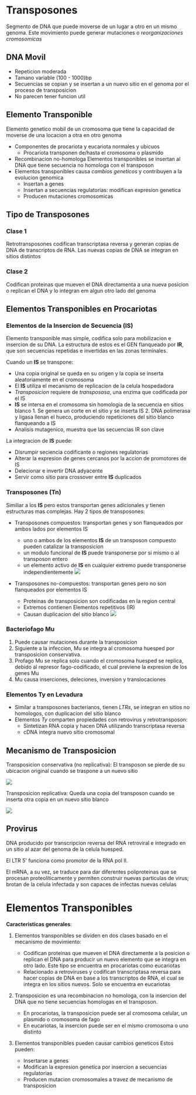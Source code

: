 # Transposones

Segmento de DNA que puede moverse de un lugar a otro en un mismo genoma.
Este movimiento puede generar mutaciones o *reorganizaciones cromosomicas*

## DNA Movil

- Repeticion moderada
- Tamano variable (100 - 1000)bp
- Secuencias se copian y se insertan a un nuevo sitio en el genoma por el proceso de transposicion
- No parecen tener funcion util

## Elemento Transponible

Elemento genetico mobil de un cromosoma que tiene la capacidad de moverse de una locacion a otra en otro genoma

- Componentes de procariota y eucariota normales y ubicuos
	- Procariota transponen de/hasta el cromosoma o plasmido
- Recombinacion no-homologa
	  Elementos transponibles se insertan al DNA que tiene secuencia no homologa con el transposon
- Elementos transponibles causa *cambios geneticos* y contribuyen a la evolucion genomica
	- Insertan a genes
	- Insertan a secuencias regulatorias: modifican expresion genetica
	- Producen mutaciones cromosomicas

## Tipo de Transposones

### Clase 1

Retrotransposones codifican transcriptasa reversa y generan copias de DNA de transcriptos de RNA. Las nuevas copias de DNA se integran en sitios distintos

### Clase 2

Codifican proteinas que mueven el DNA directamenta a una nueva posicion o replican el DNA y lo integran em algun otro lado del genoma

## Elementos Transponibles en Procariotas

### Elementos de la Insercion de Secuencia (IS)

Elemento transponible mas simple, codifica solo para mobilizacion e insercion de su DNA.
La estructura de estos es el GEN flanqueado por **IR**, que son secuencias repetidas e invertidas en las zonas terminales.

Cuando un **IS** se transpone:
- Una copia original se queda en su origen y la copia se inserta aleatoriamente en el cromosoma
- El **IS** utiliza el mecanismo de replicacion de la celula hospedadora
- *Transposicion* requiere de *transposasa*, una enzima que codificada por el IS
- **IS** se intersa en el cromosoma sin homologia de la secuencia en sitios blanco
	  1. Se genera un corte en el sitio y se inserta IS
	  2. DNA polimerasa y ligasa llenan el hueco, produciendo repeticiones del sitio blanco flanqueando a IS
- Analisis mutagenico, muestra que las secuencias IR son clave

La integracion de **IS** puede:
- Disrumpir seciencia codificante o regiones regulatorias
- Alterar la expresion de genes cercanos por la accion de promotores de IS
- Delecionar e invertir DNA adyacente
- Servir como sitio para crossover entre **IS** duplicados

### Transposones (Tn)

Similiar a los **IS** pero estos transportan genes adicionales y tienen estructuras mas complejas.
Hay 2 tipos de transposones:

- Transposones compuestos: transportan genes y son flanqueados por ambos lados por elementos IS
	- uno o ambos de los elementos **IS** de un transposon compuesto pueden catalizar la transposicion
	- un modulo funcional de **IS** puede transponerse por si mismo o al transposon entero
	- un elemento activo de **IS** en cualquier extremo puede transponerse independientemente
![](https://i.imgur.com/LwaxntN.png)

- Transposones no-compuestos: transportan genes pero no son flanqueados por elementos IS
	- Proteinas de transposicion son codificadas en la region central
	- Extremos contienen Elementos repetitivos (IR)
	- Causan duplicacion del sitio blanco
![](https://i.imgur.com/Agq313b.png)

### Bacteriofago Mu

1. Puede causar mutaciones durante la transposicion
2. Siguiente a la infeccion, Mu se integra al cromosoma huesped por transposicion conservativa.
3. Profago Mu se replica solo cuando el cromosoma huesped se replica, debido al represor fago-codificado, el cual previene la expresion de los genes Mu
4. Mu causa inserciones, deleciones, inversion y translocaciones

### Elementos Ty en Levadura

- Similar a transposones bacterianos, tienen *LTRs*, se integran en sitios no homologos, con duplicacion del sitio blanco
- Elementos *Ty* comparten propiedades con retrovirus y retrotransposon:
	- Sintetizan RNA copia y hacen DNA utilizando transcriptasa reversa
	- cDNA integra nuevo sitio cromosomal

## Mecanismo de Transposicion

Transposicion conservativa (no replicativa):
	El transposon se pierde de su ubicacion original cuando se traspone a un nuevo sitio

![](https://i.imgur.com/pxxumaR.png)


Transposicion replicativa:
	Queda una copia del transposon cuando se inserta otra copia en un nuevo sitio blanco

![](https://i.imgur.com/GN0iaui.png)

## Provirus

DNA producido por transcripcion reversa del RNA retroviral e integrado en un sitio al azar del genoma de la celula huesped.

El LTR 5' funciona como promotor de la RNA pol II.

El mRNA, a su vez, se traduce para dar diferentes poliproteinas que se procesan proteoliticamente y permiten construir nuevas particulas de virus; brotan de la celula infectada y son capaces de infectas nuevas celulas

# Elementos Transponibles

**Caracteristicas generales**:

1. Elementos transponibles se dividen en dos clases basado en el mecanismo de movimiento:
   - Codifican proteinas que mueven el DNA directamente a la posicion o replican el DNA para producir un nuevo elemento que se integra en otro lado. Este tipo se encuentra en procariotas como eucariotas
   - Relacionado a retroviruses y codifican transcriptasa reversa para hacer copias de DNA en base a los transcriptos de RNA, el cual se integra en los sitios nuevos. Solo se encuentra en eucariotas

2. Transposicion es una recombinacion no homologa, con la insercion del DNA que no tiene secuencias homologas en el transposon.
   - En procariotas, la transposicion puede ser al cromosoma celular, un plasmido o cromosoma de fago
   - En eucariotas, la insercion puede ser en el mismo cromosoma o uno distinto

3. Elementos transponibles pueden causar cambios geneticos
   Estos pueden:
   - Insertarse a genes
   - Modifican la expresion genetica por insercion a secuencias regulatorias
   - Producen mutacion cromosomales a travez de mecanismo de transposicion
